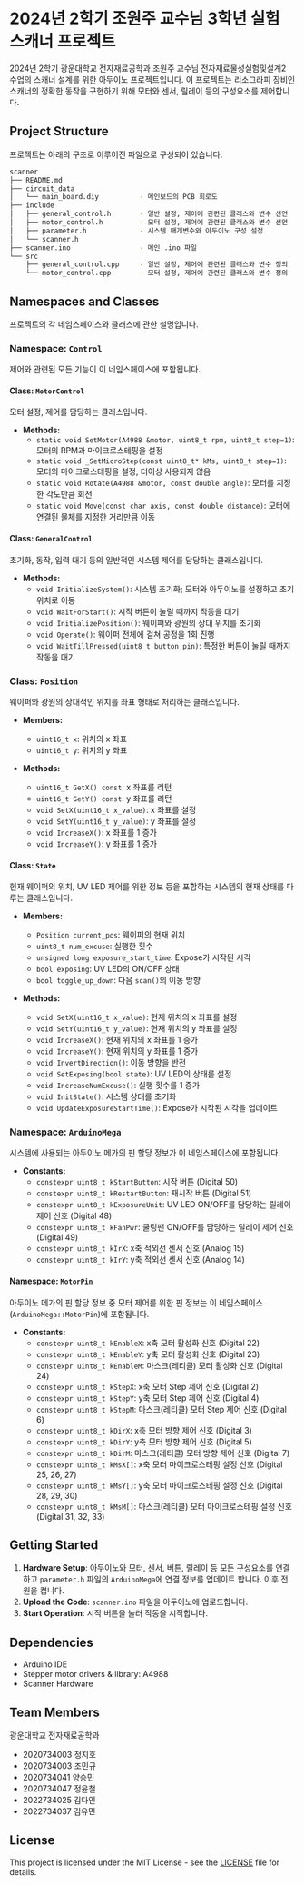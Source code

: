 # 2024년 2학기 조원주 교수님 3학년 실험 스캐너 프로젝트

2024년 2학기 광운대학교 전자재료공학과 조원주 교수님 전자재료물성실험및설계2 수업의 스캐너 설계를 위한 아두이노 프로젝트입니다. 이 프로젝트는 리소그라피 장비인 스캐너의 정확한 동작을 구현하기 위해 모터와 센서, 릴레이 등의 구성요소를 제어합니다.

## Project Structure

프로젝트는 아래의 구조로 이루어진 파일으로 구성되어 있습니다:

```bash
scanner
├── README.md
├── circuit_data               
│   └── main_board.diy          - 메인보드의 PCB 회로도
├── include
│   ├── general_control.h       - 일반 설정, 제어에 관련된 클래스와 변수 선언
│   ├── motor_control.h         - 모터 설정, 제어에 관련된 클래스와 변수 선언
│   ├── parameter.h             - 시스템 매개변수와 아두이노 구성 설정
│   └── scanner.h               
├── scanner.ino                 - 메인 .ino 파일
└── src
    ├── general_control.cpp     - 일반 설정, 제어에 관련된 클래스와 변수 정의
    └── motor_control.cpp       - 모터 설정, 제어에 관련된 클래스와 변수 정의
```

## Namespaces and Classes

프로젝트의 각 네임스페이스와 클래스에 관한 설명입니다. 

### Namespace: `Control`
제어와 관련된 모든 기능이 이 네임스페이스에 포함됩니다.

#### Class: `MotorControl`
모터 설정, 제어를 담당하는 클래스입니다. 

- **Methods:**
  - `static void SetMotor(A4988 &motor, uint8_t rpm, uint8_t step=1)`: 모터의 RPM과 마이크로스테핑을 설정
  - `static void _SetMicroStep(const uint8_t* kMs, uint8_t step=1)`: 모터의 마이크로스테핑을 설정, 더이상 사용되지 않음         
  - `static void Rotate(A4988 &motor, const double angle)`: 모터를 지정한 각도만큼 회전
  - `static void Move(const char axis, const double distance)`: 모터에 연결된 물체를 지정한 거리만큼 이동

#### Class: `GeneralControl`
초기화, 동작, 입력 대기 등의 일반적인 시스템 제어를 담당하는 클래스입니다.

- **Methods:**
  - `void InitializeSystem()`: 시스템 초기화; 모터와 아두이노를 설정하고 초기 위치로 이동 
  - `void WaitForStart()`: 시작 버튼이 눌릴 때까지 작동을 대기
  - `void InitializePosition()`: 웨이퍼와 광원의 상대 위치를 초기화
  - `void Operate()`: 웨이퍼 전체에 걸쳐 공정을 1회 진행
  - `void WaitTillPressed(uint8_t button_pin)`: 특정한 버튼이 눌릴 때까지 작동을 대기

### Class: `Position`
웨이퍼와 광원의 상대적인 위치를 좌표 형태로 처리하는 클래스입니다.

- **Members:**
  - `uint16_t x`: 위치의 x 좌표
  - `uint16_t y`: 위치의 y 좌표

- **Methods:**
  - `uint16_t GetX() const`: x 좌표를 리턴
  - `uint16_t GetY() const`: y 좌표를 리턴
  - `void SetX(uint16_t x_value)`: x 좌표를 설정
  - `void SetY(uint16_t y_value)`: y 좌표를 설정
  - `void IncreaseX()`: x 좌표를 1 증가
  - `void IncreaseY()`: y 좌표를 1 증가

#### Class: `State`
현재 웨이퍼의 위치, UV LED 제어를 위한 정보 등을 포함하는 시스템의 현재 상태를 다루는 클래스입니다.

- **Members:**
  - `Position current_pos`: 웨이퍼의 현재 위치
  - `uint8_t num_excuse`: 실행한 횟수
  - `unsigned long exposure_start_time`: Expose가 시작된 시각
  - `bool exposing`: UV LED의 ON/OFF 상태
  - `bool toggle_up_down`: 다음 `scan()`의 이동 방향

- **Methods:**
  - `void SetX(uint16_t x_value)`: 현재 위치의 x 좌표를 설정
  - `void SetY(uint16_t y_value)`: 현재 위치의 y 좌표를 설정
  - `void IncreaseX()`: 현재 위치의 x 좌표를 1 증가
  - `void IncreaseY()`: 현재 위치의 y 좌표를 1 증가
  - `void InvertDirection()`: 이동 방향을 반전
  - `void SetExposing(bool state)`: UV LED의 상태를 설정
  - `void IncreaseNumExcuse()`: 실행 횟수를 1 증가
  - `void InitState()`: 시스템 상태를 초기화
  - `void UpdateExposureStartTime()`: Expose가 시작된 시각을 업데이트

### Namespace: `ArduinoMega`
시스템에 사용되는 아두이노 메가의 핀 할당 정보가 이 네임스페이스에 포함됩니다.

- **Constants:**
  - `constexpr uint8_t kStartButton`: 시작 버튼 (Digital 50)
  - `constexpr uint8_t kRestartButton`: 재시작 버튼 (Digital 51)
  - `constexpr uint8_t kExposureUnit`: UV LED ON/OFF를 담당하는 릴레이 제어 신호 (Digital 48)
  - `constexpr uint8_t kFanPwr`: 쿨링팬 ON/OFF를 담당하는 릴레이 제어 신호 (Digital 49)
  - `constexpr uint8_t kIrX`: x축 적외선 센서 신호 (Analog 15)
  - `constexpr uint8_t kIrY`: y축 적외선 센서 신호 (Analog 14)

#### Namespace: `MotorPin`
아두이노 메가의 핀 할당 정보 중 모터 제어를 위한 핀 정보는 이 네임스페이스(`ArduinoMega::MotorPin`)에 포함됩니다.

- **Constants:**
  - `constexpr uint8_t kEnableX`: x축 모터 활성화 신호 (Digital 22)
  - `constexpr uint8_t kEnableY`: y축 모터 활성화 신호 (Digital 23)
  - `constexpr uint8_t kEnableM`: 마스크(레티클) 모터 활성화 신호 (Digital 24)
  - `constexpr uint8_t kStepX`: x축 모터 Step 제어 신호 (Digital 2)
  - `constexpr uint8_t kStepY`: y축 모터 Step 제어 신호 (Digital 4)
  - `constexpr uint8_t kStepM`: 마스크(레티클) 모터 Step 제어 신호 (Digital 6)
  - `constexpr uint8_t kDirX`: x축 모터 방향 제어 신호 (Digital 3)
  - `constexpr uint8_t kDirY`: y축 모터 방향 제어 신호 (Digital 5)
  - `constexpr uint8_t kDirM`: 마스크(레티클) 모터 방향 제어 신호 (Digital 7)
  - `constexpr uint8_t kMsX[]`: x축 모터 마이크로스테핑 설정 신호 (Digital 25, 26, 27)
  - `constexpr uint8_t kMsY[]`: y축 모터 마이크로스테핑 설정 신호 (Digital 28, 29, 30)
  - `constexpr uint8_t kMsM[]`: 마스크(레티클) 모터 마이크로스테핑 설정 신호 (Digital 31, 32, 33)

## Getting Started

1. **Hardware Setup**: 아두이노와 모터, 센서, 버튼, 릴레이 등 모든 구성요소를 연결하고 `parameter.h` 파일의 `ArduinoMega`에 연결 정보를 업데이트 합니다. 이후 전원을 켭니다.
2. **Upload the Code**: `scanner.ino` 파일을 아두이노에 업로드합니다.
3. **Start Operation**: 시작 버튼을 눌러 작동을 시작합니다.

## Dependencies

- Arduino IDE
- Stepper motor drivers & library: A4988
- Scanner Hardware

## Team Members

광운대학교 전자재료공학과

- 2020734003 정지호
- 2020734003 조민규
- 2020734041 양승민
- 2020734047 정윤철
- 2022734025 김다인
- 2022734037 김유민

## License

This project is licensed under the MIT License - see the [LICENSE](LICENSE) file for details.
